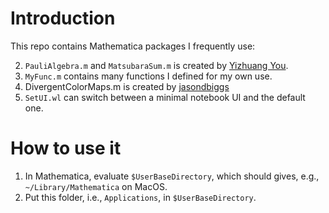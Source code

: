# Introduction

This repo contains Mathematica packages I frequently use:

2. `PauliAlgebra.m` and `MatsubaraSum.m` is created by [Yizhuang You](https://github.com/EverettYou/Mathematica-for-physics).
2. `MyFunc.m`  contains many functions I defined for my own use.
3. DivergentColorMaps.m is created by [jasondbiggs](https://github.com/jasondbiggs/DivergentColorMaps)
4. `SetUI.wl` can switch between a minimal notebook UI and the default one.

# How to use it

1. In Mathematica, evaluate `$UserBaseDirectory`, which should gives, e.g., `~/Library/Mathematica` on MacOS.
2. Put this folder, i.e., `Applications`, in `$UserBaseDirectory`.
